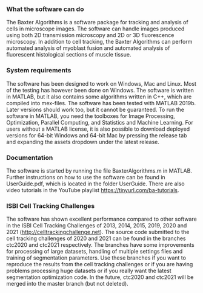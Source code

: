 ### What the software can do ###
The Baxter Algorithms is a software package for tracking and analysis of cells in microscope images. The software can handle images produced using both 2D transmission microscopy and 2D or 3D fluorescence microscopy. In addition to cell tracking, the Baxter Algorithms can perform automated analysis of myoblast fusion and automated analysis of fluorescent histological sections of muscle tissue.

### System requirements ###
The software has been designed to work on Windows, Mac and Linux. Most of the testing has however been done on Windows. The software is written in MATLAB, but it also contains some algorithms written in C++, which are compiled into mex-files. The software has been tested with MATLAB 2019b. Later versions should work too, but it cannot be guaranteed. To run the software in MATLAB, you need the toolboxes for Image Processing, Optimization, Parallel Computing, and Statistics and Machine Learning. For users without a MATLAB license, it is also possible to download deployed versions for 64-bit Windows and 64-bit Mac by pressing the release tab and expanding the assets dropdown under the latest release.

### Documentation ###
The software is started by running the file BaxterAlgorithms.m in MATLAB.  Further instructions on how to use the software can be found in UserGuide.pdf, which is located in the folder UserGuide. There are also video tutorials in the YouTube playlist https://tinyurl.com/ba-tutorials.

### ISBI Cell Tracking Challenges ###
The software has shown excellent performance compared to other software in the ISBI Cell Tracking Challenges of 2013, 2014, 2015, 2019, 2020 and 2021 (http://celltrackingchallenge.net). The source code submitted to the cell tracking challenges of 2020 and 2021 can be found in the branches ctc2020 and ctc2021 respectively. The branches have some improvements for processing of large datasets, handling of multiple settings files and training of segmentation parameters. Use these branches if you want to reproduce the results from the cell tracking challenges or if you are having problems processing huge datasets or if you really want the latest segmentation optimization code. In the future, ctc2020 and ctc2021 will be merged into the master branch (but not deleted).
